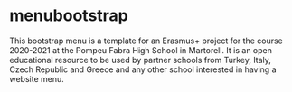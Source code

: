 # menubootstrap
This bootstrap menu is a template for an Erasmus+ project for the course 2020-2021 at the Pompeu Fabra High School in Martorell.
It is an open educational resource to be used by partner schools from Turkey, Italy, Czech Republic and Greece and any other school interested in having a website menu.
